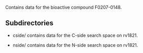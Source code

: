 Contains data for the bioactive compound F0207-0148.

## Subdirectories

- cside/ contains data for the C-side search space on rv1821.

- nside/ contains data for the N-side search space on rv1821.

